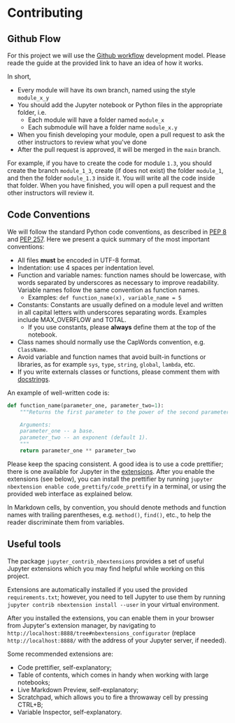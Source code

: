 # Contributing

## Github Flow

For this project we will use the [Github workflow](https://guides.github.com/introduction/flow/) development model. Please reade the guide at the provided link to have an idea of how it works.

In short, 
- Every module will have its own branch, named using the style `module_x_y`
- You should add the Jupyter notebook or Python files in the appropriate folder, i.e.
    - Each module will have a folder named `module_x`
    - Each submodule will have a folder name `module_x.y`
- When you finish developing your module, open a pull request to ask the other instructors to review what you've done
- After the pull request is approved, it will be merged in the `main` branch.

For example, if you have to create the code for module `1.3`, you should create the branch `module_1_3`, create (if does not exist) the folder `module_1`, and then the folder `module_1.3` inside it. You will write all the code inside that folder. When you have finished, you will open a pull request and the other instructors will review it.

## Code Conventions

We will follow the standard Python code conventions, as described in [PEP 8](https://www.python.org/dev/peps/pep-0008/) 
and [PEP 257](https://www.python.org/dev/peps/pep-0257/).
Here we present a quick summary of the most important conventions:

- All files **must** be encoded in UTF-8 format.
- Indentation: use 4 spaces per indentation level.
- Function and variable names: 
function names should be lowercase, with words separated by underscores as necessary to improve readability.
Variable names follow the same convention as function names.
  - Examples: ```def function_name(x), variable_name = 5```
- Constants: Constants are usually defined on a module level and written in all capital letters with 
underscores separating words. Examples include MAX_OVERFLOW and TOTAL.
  - If you use constants, please **always** define them at the top of the notebook.
- Class names should normally use the CapWords convention, e.g. `ClassName`.
- Avoid variable and function names that avoid built-in functions or libraries, as for example `sys`, `type`, `string`, 
`global`, `lambda`, etc.
- If you write externals classes or functions, please comment them with [docstrings](https://www.python.org/dev/peps/pep-0257/).

An example of well-written code is:
```python
def function_name(parameter_one, parameter_two=1):
    """Returns the first parameter to the power of the second parameter.

    Arguments:
    parameter_one -- a base.
    parameter_two -- an exponent (default 1).
    """
    return parameter_one ** parameter_two
```


Please keep the spacing consistent. A good idea is to use a code prettifier; 
there is one available for Jupyter in the [extensions](jupyter_contrib_nbextensions). 
After you enable the extensions (see below), you can install the prettifier by running
```jupyter nbextension enable code_prettify/code_prettify``` in a terminal, or using
the provided web interface as explained below.

In Markdown cells, by convention, you should denote methods and function names with trailing
parentheses, e.g. `method()`, `find()`, etc., to help the reader discriminate them from variables.

## Useful tools

The package `jupyter_contrib_nbextensions` provides a set of useful Jupyter extensions
which you may find helpful while working on this project.

Extensions are automatically installed if you used the provided `requirements.txt`;
however, you need to tell Jupyter to use them by running 
`jupyter contrib nbextension install --user`
in your virtual environment.


After you installed the extensions, you can enable them in your browser from 
Jupyter's extension manager, by navigating to ```http://localhost:8888/tree#nbextensions_configurator```
(replace ```http://localhost:8888/``` with the address of your Jupyter server, if needed).

Some recommended extensions are:
- Code prettifier, self-explanatory;
- Table of contents, which comes in handy when working with large notebooks;
- Live Markdown Preview, self-explanatory;
- Scratchpad, which allows you to fire a throwaway cell by pressing CTRL+B;
- Variable Inspector, self-explanatory.

